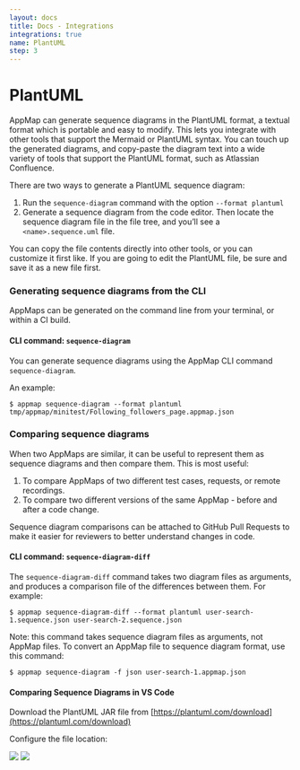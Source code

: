 ```yaml
---
layout: docs
title: Docs - Integrations
integrations: true
name: PlantUML
step: 3
---
```


# PlantUML

AppMap can generate sequence diagrams in the PlantUML format, a textual format which is portable and easy to modify. This lets you integrate with other tools that support the Mermaid or PlantUML syntax. You can touch up the generated diagrams, and copy-paste the diagram text into a wide variety of tools that support the PlantUML format, such as Atlassian Confluence.

There are two ways to generate a PlantUML sequence diagram:

1. Run the `sequence-diagram` command with the option `--format plantuml`
1. Generate a sequence diagram from the code editor. Then locate the sequence diagram file in the file tree, and you’ll see a `<name>.sequence.uml` file.

You can copy the file contents directly into other tools, or you can customize it first like. If you are going to edit the PlantUML file, be sure and save it as a new file first.

### Generating sequence diagrams from the CLI

AppMaps can be generated on the command line from your terminal, or within a CI build.

#### CLI command: `sequence-diagram`

You can generate sequence diagrams using the AppMap CLI command `sequence-diagram`.

An example:

```
$ appmap sequence-diagram --format plantuml tmp/appmap/minitest/Following_followers_page.appmap.json
```

### Comparing sequence diagrams

When two AppMaps are similar, it can be useful to represent them as sequence diagrams and then compare them. This is most useful:

1. To compare AppMaps of two different test cases, requests, or remote recordings.
1. To compare two different versions of the same AppMap - before and after a code change.

Sequence diagram comparisons can be attached to GitHub Pull Requests to make it easier for reviewers to better understand changes in code.

#### CLI command: `sequence-diagram-diff`

The `sequence-diagram-diff` command takes two diagram files as arguments, and produces a comparison file of the differences between them. For example: 

```
$ appmap sequence-diagram-diff --format plantuml user-search-1.sequence.json user-search-2.sequence.json
```

Note: this command takes sequence diagram files as arguments, not AppMap files. To convert an AppMap file to sequence diagram format, use this command:

```
$ appmap sequence-diagram -f json user-search-1.appmap.json
```

#### Comparing Sequence Diagrams in VS Code 

Download the PlantUML JAR file from [https://plantuml.com/download](https://plantuml.com/download)

Configure the file location:

<img class="video-screenshot" src="/assets/img/sequence-diagrams/plant-uml-location.png"/> 

<img class="video-screenshot" src="/assets/img/sequence-diagrams/compare.png"/> 
